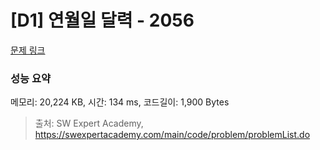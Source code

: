 # [D1] 연월일 달력 - 2056 

[문제 링크](https://swexpertacademy.com/main/code/problem/problemDetail.do?contestProbId=AV5QLkdKAz4DFAUq) 

### 성능 요약

메모리: 20,224 KB, 시간: 134 ms, 코드길이: 1,900 Bytes



> 출처: SW Expert Academy, https://swexpertacademy.com/main/code/problem/problemList.do
